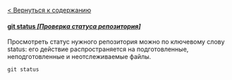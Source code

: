 [< Вернуться к содержанию](readme.md)


#### [git status *[Проверка статуса репозитория]*](https://habr.com/ru/company/ruvds/blog/599929/)

Просмотреть статус нужного репозитория можно по ключевому слову status: его действие распространяется на подготовленные, неподготовленные и неотслеживаемые файлы.

```bash=
git status
```